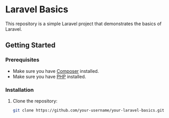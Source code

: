 # Laravel Basics

This repository is a simple Laravel project that demonstrates the basics of Laravel.

## Getting Started

### Prerequisites

- Make sure you have [Composer](https://getcomposer.org/) installed.
- Make sure you have [PHP](https://www.php.net/) installed.

### Installation

1. Clone the repository:

   ```bash
   git clone https://github.com/your-username/your-laravel-basics.git
